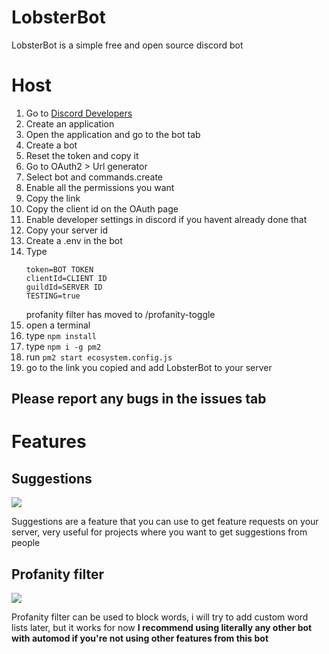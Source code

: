 # LobsterBot

LobsterBot is a simple free and open source discord bot

# Host
1. Go to [Discord Developers](https://discord.com/developers)
2. Create an application
3. Open the application and go to the bot tab
4. Create a bot
5. Reset the token and copy it
6. Go to OAuth2 > Url generator
7. Select bot and commands.create
8. Enable all the permissions you want
9. Copy the link
10. Copy the client id on the OAuth page
11. Enable developer settings in discord if you havent already done that
12. Copy your server id
13. Create a .env in the bot
14. Type
    ```
    token=BOT TOKEN
    clientId=CLIENT ID
    guildId=SERVER ID
    TESTING=true
    ```
    profanity filter has moved to /profanity-toggle
15. open a terminal
16. type `npm install`
17. type `npm i -g pm2`
18. run `pm2 start ecosystem.config.js`
19. go to the link you copied and add LobsterBot to your server

## Please report any bugs in the issues tab

# Features

## Suggestions

![](https://media.discordapp.net/attachments/1069077521028628493/1069276694592106637/image.png)

Suggestions are a feature that you can use to get feature requests on your server, very useful for projects where you want to get suggestions from people

## Profanity filter

![](https://media.discordapp.net/attachments/1069077521028628493/1069277275696156743/image.png)

Profanity filter can be used to block words, i will try to add custom word lists later, but it works for now **I recommend using literally any other bot with automod if you're not using other features from this bot**